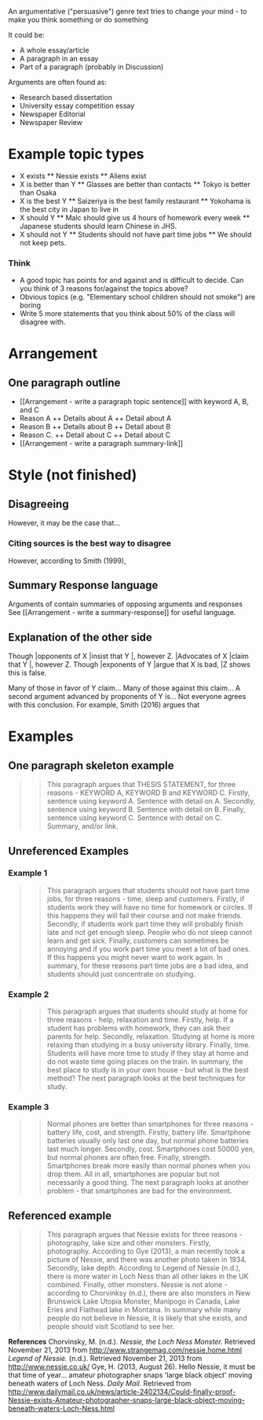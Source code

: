An argumentative ("persuasive") genre text tries to change your mind - to make you think something or do something

It could be:
* A whole essay/article
* A paragraph in an essay
* Part of a paragraph (probably in Discussion)

Arguments are often found as:
* Research based dissertation
* University essay competition essay
* Newspaper Editorial
* Newspaper Review

# Example topic types
* X exists
** Nessie exists
** Aliens exist
* X is better than Y
** Glasses are better than contacts
** Tokyo is better than Osaka
* X is the best Y
** Saizeriya is the best family restaurant
** Yokohama is the best city in Japan to live in
* X should Y
** Malc should give us 4 hours of homework every week
** Japanese students should learn Chinese in JHS.
* X should not Y
** Students should not have part time jobs
** We should not keep pets.

### Think
* A good topic has points for and against and is difficult to decide. Can you think of 3 reasons for/against the topics above?
* Obvious topics (e.g. "Elementary school children should not smoke") are boring
* Write 5 more statements that you think about 50% of the class will disagree with.

# Arrangement
## One paragraph outline
+ [[Arrangement - write a paragraph topic sentence]] with keyword A, B, and C
+ Reason A
++ Details about A
++ Detail about A
+ Reason B
++ Details about B
++ Detail about B
+ Reason C.
++ Detail about C
++ Detail about C
+ [[Arrangement - write a paragraph summary-link]]

# Style (not finished)
## Disagreeing
However, it may be the case that…
### Citing sources is the best way to disagree
However, according to Smith (1999),

## Summary Response language
Arguments of contain summaries of opposing arguments and responses
See [[Arrangement - write a summary-response]] for useful language.

## Explanation of the other side
Though 	|opponents of X |insist that Y 	|, however Z.
		|Advocates of X |claim that Y 	|, however Z.
Though 	|exponents of Y |argue that X is bad, |Z shows this is false.

Many of those in favor of Y claim…
Many of those against this claim…
A second argument advanced by proponents of Y is…
Not everyone agrees with this conclusion. For example, Smith (2016) argues that


# Examples
## One paragraph skeleton example
>>This paragraph argues that THESIS STATEMENT, for three reasons - KEYWORD A, KEYWORD B and KEYWORD C. Firstly, sentence using keyword A. Sentence with detail on A. Secondly, sentence using keyword B. Sentence with detail on B. Finally, sentence using keyword C. Sentence with detail on C. Summary, and/or link.

## Unreferenced Examples
### Example 1
>>This paragraph argues that students should not have part time jobs, for three reasons - time, sleep and customers. Firstly, if students work they will have no time for homework or circles. If this happens they will fail their course and not make friends.  Secondly, if students work part time they will probably finish late and not get enough sleep. People who do not sleep cannot learn and get sick. Finally, customers can sometimes be annoying and if you work part time you meet a lot of bad ones. If this happens you might never want to work again. In summary, for these reasons part time jobs are a bad idea, and students should just concentrate on studying.

### Example 2
>>This paragraph argues that students should study at home for three reasons - help, relaxation and time. Firstly, help. If a student has problems with homework, they can ask their parents for help. Secondly, relaxation. Studying at home is more relaxing than studying in a busy university library. Finally, time. Students will have more time to study if they stay at home and do not waste time going places on the train.  In summary, the best place to study is in your own house - but what is the best method? The next paragraph looks at the best techniques for study.

### Example 3
>>Normal phones are better than smartphones for three reasons - battery life, cost, and strength. Firstly, battery life. Smartphone batteries usually only last one day, but normal phone batteries last much longer. Secondly, cost. Smartphones cost 50000 yen, but normal phones are often free. Finally, strength. Smartphones break more easily than normal phones when you drop them. All in all, smartphones are popular but not necessarily a good thing. The next paragraph looks at another problem - that smartphones are bad for the environment.

## Referenced example
>>This paragraph argues that Nessie exists for three reasons - photography, lake size and other monsters. Firstly, photography. According to Gye (2013), a man recently took a picture of Nessie, and there was another photo taken in 1934. Secondly, lake depth. According to Legend of Nessie (n.d.), there is more water in Loch Ness than all other lakes in the UK combined. Finally, other monsters. Nessie is not alone - according to Chorvinksy (n.d.), there are also monsters in  New Brunswick Lake Utopia Monster, Manipogo in Canada, Lake Eries and Flathead lake in Montana. In summary while many people do not believe in Nessie, it is likely that she exists, and people should visit Scotland to see her.

__References__
<ref>
Chorvinsky, M. (n.d.). _Nessie, the Loch Ness Monster._ Retrieved November 21, 2013 from http://www.strangemag.com/nessie.home.html
_Legend of Nessie._ (n.d.). Retrieved November 21, 2013 from http://www.nessie.co.uk/
Gye, H. (2013, August  26). Hello Nessie, it must be that time of year... amateur photographer snaps 'large black object' moving beneath waters of Loch Ness. _Daily Mail._ Retrieved from http://www.dailymail.co.uk/news/article-2402134/Could-finally-proof-Nessie-exists-Amateur-photographer-snaps-large-black-object-moving-beneath-waters-Loch-Ness.html
</ref>
